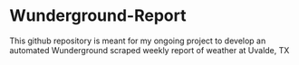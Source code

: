 # Wunderground-Report
This github repository is meant for my ongoing project to develop an automated Wunderground scraped weekly report of weather at Uvalde, TX
